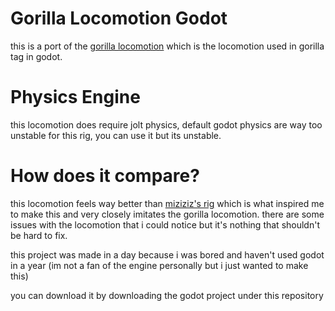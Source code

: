 # Gorilla Locomotion Godot
this is a port of the [gorilla locomotion](https://github.com/Another-Axiom/GorillaLocomotion) which is the locomotion used in gorilla tag in godot.

# Physics Engine
this locomotion does require jolt physics, default godot physics are way too unstable for this rig, you can use it but its unstable.

# How does it compare?
this locomotion feels way better than [miziziz's rig](https://github.com/Miziziziz/GodotGorillaTagMovement) which is what inspired me to make this and very closely imitates the gorilla locomotion. there are some issues with the locomotion that i could notice but it's nothing that shouldn't be hard to fix.

this project was made in a day because i was bored and haven't used godot in a year (im not a fan of the engine personally but i just wanted to make this)

you can download it by downloading the godot project under this repository

